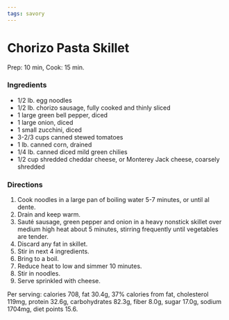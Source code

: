 ```yaml
---
tags: savory
---
```

# Chorizo Pasta Skillet

Prep: 10 min, Cook: 15 min.

### Ingredients
- 1/2 lb. egg noodles
- 1/2 lb. chorizo sausage, fully cooked and thinly sliced
- 1 large green bell pepper, diced
- 1 large onion, diced
- 1 small zucchini, diced
- 3-2/3 cups canned stewed tomatoes
- 1 lb. canned corn, drained
- 1/4 lb. canned diced mild green chilies
- 1/2 cup shredded cheddar cheese, or Monterey Jack cheese, coarsely shredded

### Directions
1. Cook noodles in a large pan of boiling water 5-7 minutes, or until al dente.
2. Drain and keep warm.
3. Sauté sausage, green pepper and onion in a heavy nonstick skillet over medium high heat about 5 minutes, stirring frequently until vegetables are tender.
4. Discard any fat in skillet.
5. Stir in next 4 ingredients.
6. Bring to a boil.
7. Reduce heat to low and simmer 10 minutes.
8. Stir in noodles.
9. Serve sprinkled with cheese.

Per serving: calories 708, fat 30.4g, 37% calories from fat, cholesterol 119mg, protein 32.6g, carbohydrates 82.3g, fiber 8.0g, sugar 17.0g, sodium 1704mg, diet points 15.6.
